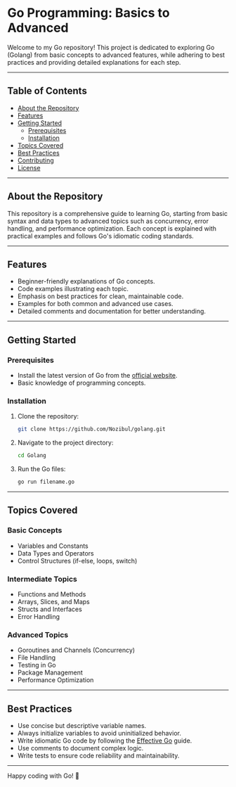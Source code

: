 # Go Programming: Basics to Advanced

Welcome to my Go repository! This project is dedicated to exploring Go (Golang) from basic concepts to advanced features, while adhering to best practices and providing detailed explanations for each step.

---

## Table of Contents
- [About the Repository](#about-the-repository)
- [Features](#features)
- [Getting Started](#getting-started)
  - [Prerequisites](#prerequisites)
  - [Installation](#installation)
- [Topics Covered](#topics-covered)
- [Best Practices](#best-practices)
- [Contributing](#contributing)
- [License](#license)

---

## About the Repository

This repository is a comprehensive guide to learning Go, starting from basic syntax and data types to advanced topics such as concurrency, error handling, and performance optimization. Each concept is explained with practical examples and follows Go's idiomatic coding standards.

---

## Features

- Beginner-friendly explanations of Go concepts.
- Code examples illustrating each topic.
- Emphasis on best practices for clean, maintainable code.
- Examples for both common and advanced use cases.
- Detailed comments and documentation for better understanding.

---

## Getting Started

### Prerequisites

- Install the latest version of Go from the [official website](https://golang.org/dl/).
- Basic knowledge of programming concepts.

### Installation

1. Clone the repository:
   ```bash
   git clone https://github.com/Nozibul/golang.git
   ```
2. Navigate to the project directory:
   ```bash
   cd Golang
   ```
3. Run the Go files:
   ```bash
   go run filename.go
   ```

---

## Topics Covered

### Basic Concepts
- Variables and Constants
- Data Types and Operators
- Control Structures (if-else, loops, switch)

### Intermediate Topics
- Functions and Methods
- Arrays, Slices, and Maps
- Structs and Interfaces
- Error Handling

### Advanced Topics
- Goroutines and Channels (Concurrency)
- File Handling
- Testing in Go
- Package Management
- Performance Optimization

---

## Best Practices

- Use concise but descriptive variable names.
- Always initialize variables to avoid uninitialized behavior.
- Write idiomatic Go code by following the [Effective Go](https://golang.org/doc/effective_go.html) guide.
- Use comments to document complex logic.
- Write tests to ensure code reliability and maintainability.

---

Happy coding with Go! 🚀
